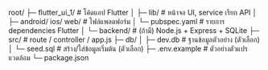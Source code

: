 root/
├─ flutter_ui_1/               # โค้ดแอป Flutter
│  ├─ lib/                     # หน้าจอ UI, service เรียก API
│  ├─ android/ ios/ web/       # ไฟล์แพลตฟอร์ม
│  └─ pubspec.yaml             # รายการ dependencies Flutter
│
└─ backend/                    # (ถ้ามี) Node.js + Express + SQLite
   ├─ src/                     # route / controller / app.js
   ├─ db/
   │  ├─ dev.db                # ฐานข้อมูลตัวอย่าง (ตัวเลือก)
   │  └─ seed.sql              # สร้าง/ใส่ข้อมูลเริ่มต้น (ตัวเลือก)
   ├─ .env.example             # ตัวอย่างตัวแปรแวดล้อม
   └─ package.json
